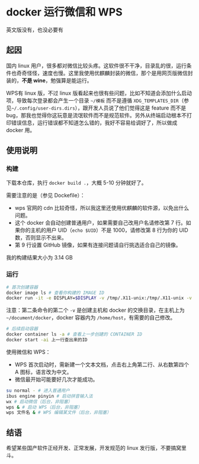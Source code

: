 # docker 运行微信和 WPS

英文版没有，也没必要有

## 起因

国内 linux 用户，很多都对微信比较头疼。这软件很不干净，目录乱的很，运行条件也奇奇怪怪，速度也慢。这里我使用优麒麟封装的微信，那个是用网页版微信封装的，**不是 wine**，勉强算是能运行。

WPS有 linux 版，不过 linux 版看起来也很有些问题，比如不知道会添加什么启动项，导致每次登录都会产生一个目录 `~/模板` 而不是遵循 `XDG_TEMPLATES_DIR`（参见`~/.config/user-dirs.dirs`），跟开发人员说了他们觉得这是 feature 而不是 bug，那我也觉得你这玩意是流氓软件而不是规范软件。另外从终端启动根本不打印错误信息，运行错误都不知道怎么错的，我好不容易给调好了，所以做成 docker 用。

## 使用说明

### 构建

下载本仓库，执行 `docker build .`，大概 5-10 分钟就好了。

需要注意的是（参见 Dockefile）：

- wps 官网的 cdn 比较奇怪，所以我这里还使用优麒麟的软件源，以免出什么问题。
- 这个 docker 会自动创建普通用户，如果需要自己改用户名请修改第 7 行。如果你的主机的用户 UID（`echo $UID`）不是 1000，请修改第 8 行为你的 UID 数，否则显示不出来。
- 第 9 行设置 GitHub 镜像，如果有连接问题请自行挑选适合自己的镜像。

我的构建结果大小为 3.14 GB

### 运行

```bash
# 首次创建容器
docker image ls # 查看你构建的 IMAGE ID
docker run -it -e DISPLAY=$DISPLAY -v /tmp/.X11-unix:/tmp/.X11-unix -v $HOME/document/docker:/home/host 上一行查出来的ID
```

注意：第二条命令的第二个 `-v` 是创建主机和 docker 的交换目录，在主机上为 `~/document/docker`，docker 容器内为 `/home/host`，有需要的自己修改。

```bash
# 后续启动容器
docker container ls -a # 查看上一步创建的 CONTAINER ID
docker start -ai 上一行查出来的ID
```

使用微信和 WPS：

- WPS 首次启动时，需新建一个文本文档，点击右上角第二行、从右数第四个 A 图标，语言改为中文。
- 微信最开始可能要好几次才能成功。

```bash
su normal - # 进入普通用户
ibus engine pinyin # 启动拼音输入法
wx # 启动微信（后台，非阻塞）
wps & # 启动 WPS（后台，非阻塞）
wps 文件名 & # WPS 编辑某文件（后台，非阻塞）
```

## 结语

希望某些国产软件正经开发、正常发展，开发规范的 linux 发行版，不要搞窝里斗。

